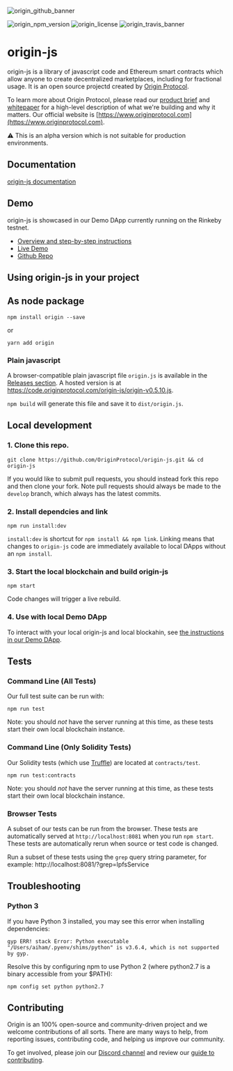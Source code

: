 ![origin_github_banner](https://user-images.githubusercontent.com/673455/37314301-f8db9a90-2618-11e8-8fee-b44f38febf38.png)

![origin_npm_version](https://img.shields.io/npm/v/origin.svg?style=flat-square&colorA=111d28&colorB=1a82ff) 
![origin_license](https://img.shields.io/badge/license-MIT-6e3bea.svg?style=flat-square&colorA=111d28)
![origin_travis_banner](https://img.shields.io/travis/OriginProtocol/origin-js/master.svg?style=flat-square&colorA=111d28)

# origin-js

origin-js is a library of javascript code and Ethereum smart contracts which allow anyone to create decentralized marketplaces, including for fractional usage. It is an open source projectd created by [Origin Protocol](https://www.originprotocol.com/). 

To learn more about Origin Protocol, please read our [product brief](https://www.originprotocol.com/product-brief) and [whitepaper](https://www.originprotocol.com/whitepaper) for a high-level description of what we're building and why it matters. Our official website is [https://www.originprotocol.com](https://www.originprotocol.com).

⚠️ This is an alpha version which is not suitable for production environments.

## Documentation
[origin-js documentation](http://docs.originprotocol.com/)

## Demo

origin-js is showcased in our Demo DApp currently running on the Rinkeby testnet. 
- [Overview and step-by-step instructions](https://medium.com/originprotocol/origin-demo-dapp-is-now-live-on-testnet-835ae201c58)
- [Live Demo](http://demo.originprotocol.com)
- [Github Repo](https://github.com/OriginProtocol/demo-dapp)

## Using origin-js in your project

## As node package

```
npm install origin --save
```
or
```
yarn add origin
```

### Plain javascript

A browser-compatible plain javascript file `origin.js` is available in the [Releases section](https://github.com/OriginProtocol/origin-js/releases). A hosted version is at https://code.originprotocol.com/origin-js/origin-v0.5.10.js. 

`npm build` will generate this file and save it to `dist/origin.js`.

## Local development

### 1. Clone this repo.
```
git clone https://github.com/OriginProtocol/origin-js.git && cd origin-js
```

If you would like to submit pull requests, you should instead fork this repo and then clone your fork. Note pull requests should always be made to the `develop` branch, which always has the latest commits.

### 2. Install dependcies and link
```
npm run install:dev
```

`install:dev` is shortcut for `npm install && npm link`. Linking means that changes to `origin-js` code are immediately available to local DApps without an `npm install`. 

### 3. Start the local blockchain and build origin-js

```
npm start
```

Code changes will trigger a live rebuild.
    
### 4. Use with local Demo DApp

To interact with your local origin-js and local blockahin, see [the instructions in our Demo DApp](https://github.com/OriginProtocol/demo-dapp#developing-with-a-local-chain).


## Tests

### Command Line (All Tests)

Our full test suite can be run with:

```
npm run test
```

 Note: you should *not* have the server running at this time, as these tests start their own local blockchain instance.

 ### Command Line (Only Solidity Tests)

Our Solidity tests (which use [Truffle](http://truffleframework.com/docs/getting_started/javascript-tests)) are located at `contracts/test`.

 ```
 npm run test:contracts
 ```

Note: you should *not* have the server running at this time, as these tests start their own local blockchain instance.

### Browser Tests

A subset of our tests can be run from the browser. These tests are automatically served at `http://localhost:8081` when you run `npm start`. These tests are automatically rerun when source or test code is changed.

Run a subset of these tests using the `grep` query string parameter, for example: http://localhost:8081/?grep=IpfsService

## Troubleshooting

### Python 3

If you have Python 3 installed, you may see this error when installing dependencies:

```
gyp ERR! stack Error: Python executable "/Users/aiham/.pyenv/shims/python" is v3.6.4, which is not supported by gyp.
```

Resolve this by configuring npm to use Python 2 (where python2.7 is a binary accessible from your $PATH):

```
npm config set python python2.7
```
 
## Contributing

Origin is an 100% open-source and community-driven project and we welcome contributions of all sorts. There are many ways to help, from reporting issues, contributing code, and helping us improve our community. 

To get involved, please join our [Discord channel](https://discord.gg/jyxpUSe) and review our [guide to contributing](https://docs.originprotocol.com/#contributing).
